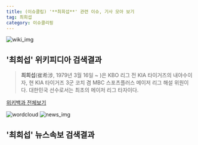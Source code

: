 ```yaml
---
title: (이슈클립) '**최희섭**' 관련 이슈, 기사 모아 보기
tag: 최희섭
category: 이슈클리핑
---
```

![wiki_img](https://user-images.githubusercontent.com/42597476/44503234-41136a80-a6d0-11e8-9071-6fc6418eafe4.png)
## **'**최희섭**'** 위키피디아 검색결과
>**최희섭**(崔希涉, 1979년 3월 16일 ~ )은 KBO 리그 전 KIA 타이거즈의 내야수이자, 현 KIA 타이거즈 3군 코치 겸 MBC 스포츠플러스 메이저 리그 해설 위원이다. 대한민국 선수로서는 최초의 메이저 리그 타자이다.

<a href="https://ko.wikipedia.org/wiki/최희섭" target="_blank">위키백과 전체보기</a>

![wordcloud](https://s3.ap-northeast-2.amazonaws.com/lyrics101-wordcloud/2018-09-19-1537340129.png)
![news_img](https://user-images.githubusercontent.com/42597476/44507050-1206f400-a6e4-11e8-8d98-7ffbfebb353f.png)
## **'**최희섭**'** 뉴스속보 검색결과

